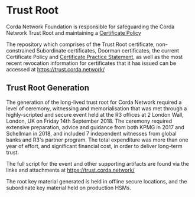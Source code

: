 # Trust Root 

Corda Network Foundation is responsible for safeguarding the Corda Network Trust Root and maintaining a [Certificate Policy](https://trust.corda.network/trust-root/certificate-policy.html)

The repository which comprises of the Trust Root certificate, non-constrained Subordinate certificates, Doorman certificates, the current Certificate Policy and [Certificate Practice Statement](https://trust.corda.network/trust-root/certificate-practices.html), as well as the most recent revocation information for certificates that it has issued can be accessed at https://trust.corda.network/


## Trust Root Generation

The generation of the long-lived trust root for Corda Network required a level of ceremony, witnessing and
memorialisation that was met through a highly-scripted and secure event held at the R3 offices at 2 London Wall,
London, UK on Friday 14th September 2018. The ceremony required extensive preparation, advice and guidance from both
KPMG in 2017 and Schellman in 2018, and included 7 independent witnesses from global banks and R3's partner program. The
total expenditure was more than one year of effort, and significant financial cost, in order to deliver long-term
trust.

The full script for the event and other supporting artifacts are found via the links and attachments at https://trust.corda.network/

The root key material generated is held in offline secure locations, and the subordinate key material held on production
HSMs.


